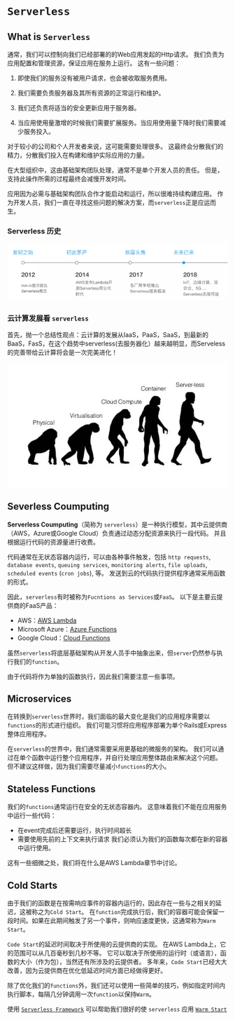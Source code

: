 # `Serverless` 

## What is `Serverless`

通常，我们可以控制向我们已经部署的的Web应用发起的Http请求。
我们负责为应用配置和管理资源，保证应用在服务上运行。
这有一些问题：

1. 即使我们的服务没有被用户请求，也会被收取服务费用。

2. 我们需要负责服务器及其所有资源的正常运行和维护。

3. 我们还负责将适当的安全更新应用于服务器。

4. 当应用使用量激增的时候我们需要扩展服务。当应用使用量下降时我们需要减少服务投入。

对于较小的公司和个人开发者来说，这可能需要处理很多。
这最终会分散我们的精力，分散我们投入在构建和维护实际应用的力量。

在大型组织中，这由基础架构团队处理，通常不是单个开发人员的责任。
但是，支持此操作所需的过程最终会减慢开发时间。

应用因为必需与基础架构团队合作才能启动和运行，所以很难持续构建应用。
作为开发人员，我们一直在寻找这些问题的解决方案，而`serverless`正是应运而生。

### Serverless 历史

![](images/serverless-history.webp)

### 云计算发展看 `serverless`

首先，抛一个总结性观点：云计算的发展从IaaS，PaaS，SaaS，到最新的BaaS，FasS，在这个趋势中serverless(去服务器化）越来越明显，而Serveless的完善带给云计算将会是一次完美进化！

![cloud-evolution](images/cloud-evolution.webp)

## Severless Coumputing

**Serverless Coumputing**（简称为 `serverless`）是一种执行模型，其中云提供商（AWS，Azure或Google Cloud）负责通过动态分配资源来执行一段代码。
并且根据运行代码的资源量进行收费。

代码通常在无状态容器内运行，可以由各种事件触发，包括
`http requests`, `database events`, `queuing services`, `monitoring alerts`, `file uploads`, `scheduled events` (`cron jobs`), 等。
发送到云的代码执行提供程序通常采用函数的形式。

因此，`serverless`有时被称为`Fucntions as Services`或`FaaS`。
以下是主要云提供商的FaaS产品：

- AWS：[AWS Lambda](https://aws.amazon.com/lambda/)
- Microsoft Azure：[Azure Functions](https://azure.microsoft.com/en-us/services/functions/)
- Google Cloud：[Cloud Functions](https://cloud.google.com/functions/)

虽然`serverless`将底层基础架构从开发人员手中抽象出来，但`server`仍然参与执行我们的`function`。

由于代码将作为单独的函数执行，因此我们需要注意一些事项。

## Microservices

在转换到`serverless`世界时，我们面临的最大变化是我们的应用程序需要以`functions`的形式进行组织。
我们可能习惯将应用程序部署为单个Rails或Express整体应用程序。

在`serverless`的世界中，我们通常需要采用更基础的微服务的架构。
我们可以通过在单个函数中运行整个应用程序，并自行处理应用整体路由来解决这个问题。
但不建议这样做，因为我们需要尽量减小`functions`的大小。

## Stateless Functions

我们的`functions`通常运行在安全的无状态容器内。
这意味着我们不能在应用服务中运行一些代码：
- 在event完成后还需要运行，执行时间超长
- 需要使用先前的上下文来执行请求
我们必须认为我们的函数每次都在新的容器中运行使用。

这有一些细微之处，我们将在什么是AWS Lambda章节中讨论。

## Cold Starts

由于我们的函数是在按需响应事件的容器内运行的，因此存在一些与之相关的延迟，这被称之为`Cold Start`。
在`function`完成执行后，我们的容器可能会保留一段时间。如果在此期间触发了另一个事件，则响应速度更快，这通常称为`Warm Start`。

`Code Start`的延迟时间取决于所使用的云提供商的实现。
在AWS Lambda上，它的范围可以从几百毫秒到几秒不等。
它可以取决于所使用的运行时（或语言），函数的大小（作为包），当然还有所涉及的云提供者。
多年来，`Code Start`已经大大改善，因为云提供商在优化低延迟时间方面已经做得更好。

除了优化我们的`functions`外，我们还可以使用一些简单的技巧，例如指定时间内执行脚本，每隔几分钟调用一次`function`以保持`Warm`。

使用 [`Serverless Framework`](https://serverless.com) 可以帮助我们很好的使 `serverless` 应用 [`Warm Start`](https://github.com/FidelLimited/serverless-plugin-warmup)


